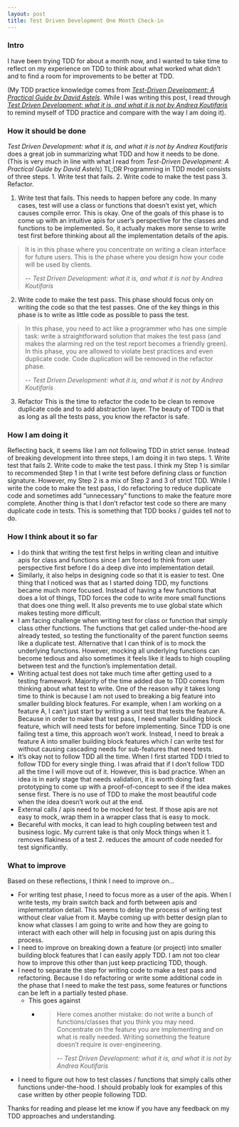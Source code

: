 ```yaml
---
layout: post
title: Test Driven Development One Month Check-in
---
```

### Intro
I have been trying TDD for about a month now, and I wanted to take time to reflect on my experience on TDD to think about what worked what didn’t and to find a room for improvements to be better at TDD. 

(My TDD practice knowledge comes from *[Test-Driven Development: A Practical Guide by David Astels](https://www.amazon.com/Test-Driven-Development-Practical-Guide-Coad/dp/0131016490/ref=sr_1_1?ie=UTF8&s=books&qid=1217181313&sr=1-1)*. While I was writing this post, I read through *[Test Driven Development: what it is, and what it is not by Andrea Koutifaris](https://medium.freecodecamp.org/test-driven-development-what-it-is-and-what-it-is-not-41fa6bca02a2)* to remind myself of TDD practice and compare with the way I am doing it).

### How it should be done
*Test Driven Development: what it is, and what it is not by Andrea Koutifaris* does a great job in summarizing what TDD and how it needs to be done. (This is very much in line with what I read from *Test-Driven Development: A Practical Guide by David Astels*) TL;DR Programming in TDD model consists of three steps. 1. Write test that fails. 2. Write code to make the test pass 3. Refactor. 

1. Write test that fails. 
This needs to happen before any code. In many cases, test will use a class or functions that doesn’t exist yet, which causes compile error. This is okay. One of the goals of this phase is to come up with an intuitive apis for user’s perspective for the classes and functions to be implemented. So, it actually makes more sense to write test first before thinking about all the implementation details of the apis. 

> It is in this phase where you concentrate on writing a clean interface for future users. This is the phase where you design how your code will be used by clients. 
>
> -- <cite>*Test Driven Development: what it is, and what it is not by Andrea Koutifaris*</cite>

2. Write code to make the test pass.
This phase should focus only on writing the code so that the test passes. One of the key things in this phase is to write as little code as possible to pass the test. 

> In this phase, you need to act like a programmer who has one simple task: write a straightforward solution that makes the test pass (and makes the alarming red on the test report becomes a friendly green). In this phase, you are allowed to violate best practices and even duplicate code. Code duplication will be removed in the refactor phase.
> 
> -- <cite>*Test Driven Development: what it is, and what it is not by Andrea Koutifaris*</cite>

3. Refactor
This is the time to refactor the code to be clean to remove duplicate code and to add abstraction layer. The beauty of TDD is that as long as all the tests pass, you know the refactor is safe. 

### How I am doing it 
Reflecting back, it seems like I am not following TDD in strict sense. Instead of breaking development into three steps, I am doing it in two steps. 1. Write test that fails 2. Write code to make the test pass. I think my Step 1 is similar to recommended Step 1 in that I write test before defining class or function signature. However, my Step 2 is a mix of Step 2 and 3 of strict TDD. While I write the code to make the test pass, I do refactoring to reduce duplicate code and sometimes add “unnecessary” functions to make the feature more complete. Another thing is that I don’t refactor test code so there are many duplicate code in tests. This is something that TDD books / guides tell not to do. 

### How I think about it so far
- I do think that writing the test first helps in writing clean and intuitive apis for class and functions since I am forced to think from user perspective first before I do a deep dive into implementation detail. 
- Similarly, it also helps in designing code so that it is easier to test. One thing that I noticed was that as I started doing TDD, my functions became much more focused. Instead of having a few functions that does a lot of things, TDD forces the code to write more small functions that does one thing well. It also prevents me to use global state which makes testing more difficult.  
- I am facing challenge when writing test for class or function that simply class other functions. The functions that get called under-the-hood are already tested, so testing the functionality of the parent function seems like a duplicate test. Alternative that I can think of is to mock the underlying functions. However, mocking all underlying functions can become tedious and also sometimes it feels like it leads to high coupling between test and the function’s implementation detail. 
- Writing actual test does not take much time after getting used to a testing framework. Majority of the time added due to TDD comes from thinking about what test to write. One of the reason why it takes long time to think is because I am not used to breaking a big feature into smaller building block features. For example, when I am working on a feature A, I can’t just start by writing a unit test that tests the feature A. Because in order to make that test pass, I need smaller building block feature, which will need tests for before implementing. Since TDD is one failing test a time, this approach won’t work. Instead, I need to break a feature A into smaller building block features which I can write test for without causing cascading needs for sub-features that need tests. 
- It’s okay not to follow TDD all the time. When I first started TDD I tried to follow TDD for every single thing. I was afraid that if I don’t follow TDD all the time I will move out of it. However, this is bad practice. When an idea is in early stage that needs validation, it is worth doing fast prototyping to come up with a proof-of-concept to see if the idea makes sense first. There is no use of TDD to make the most beautiful code when the idea doesn’t work out at the end. 
- External calls / apis need to be mocked for test. If those apis are not easy to mock, wrap them in a wrapper class that is easy to mock. 
- Becareful with mocks, it can lead to high coupling between test and business logic. My current take is that only Mock things when it 1. removes flakiness of a test 2. reduces the amount of code needed for test significantly.

### What to improve 
Based on these reflections, I think I need to improve on...
- For writing test phase, I need to focus more as a user of the apis. When I write tests, my brain switch back and forth between apis and implementation detail. This seems to delay the process of writing test without clear value from it. Maybe coming up with better design plan to know what classes I am going to write and how they are going to interact with each other will help in focusing just on apis during this process. 
- I need to improve on breaking down a feature (or project) into smaller building block features that I can easily apply TDD. I am not too clear how to improve this other than just keep practicing TDD, though. 
- I need to separate the step for writing code to make a test pass and refactoring. Because I do refactoring or write some additional code in the phase that I need to make the test pass, some features or functions can be left in a partially tested phase. 
  - This goes against 
    - > Here comes another mistake: do not write a bunch of functions/classes that you think you may need. Concentrate on the feature you are implementing and on what is really needed. Writing something the feature doesn’t require is over-engineering. 
      >
      > -- <cite>*Test Driven Development: what it is, and what it is not by Andrea Koutifaris*</cite>
- I need to figure out how to test classes / functions that simply calls other functions under-the-hood. I should probably look for examples of this case written by other people following TDD. 

Thanks for reading and please let me know if you have any feedback on my TDD approaches and understanding. 

